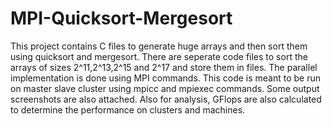 # MPI-Quicksort-Mergesort
This project contains C files to generate huge arrays and then sort them using quicksort and mergesort.
There are seperate code files to sort the arrays of sizes 2^11,2^13,2^15 and 2^17 and store them in files. 
The parallel implementation is done using MPI commands. This code is meant to be run on master slave cluster using mpicc and mpiexec commands.
Some output screenshots are also attached. Also for analysis, GFlops are also calculated to determine the performance on clusters and machines.
